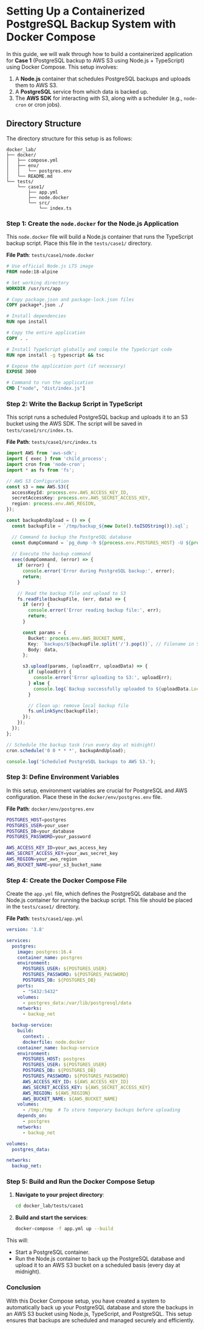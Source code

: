 # Setting Up a Containerized PostgreSQL Backup System with Docker Compose

In this guide, we will walk through how to build a containerized application for **Case 1** (PostgreSQL backup to AWS S3 using Node.js + TypeScript) using Docker Compose. This setup involves:

1. A **Node.js** container that schedules PostgreSQL backups and uploads them to AWS S3.
2. A **PostgreSQL** service from which data is backed up.
3. The **AWS SDK** for interacting with S3, along with a scheduler (e.g., `node-cron` or cron jobs).

## Directory Structure

The directory structure for this setup is as follows:

```
docker_lab/
├── docker/
│   ├── compose.yml
│   ├── env/
│   │   └── postgres.env
│   └── README.md
└── tests/
    └── case1/
        ├── app.yml
        ├── node.docker
        └── src/
            └── index.ts
```

### Step 1: Create the `node.docker` for the Node.js Application

This `node.docker` file will build a Node.js container that runs the TypeScript backup script. Place this file in the `tests/case1/` directory.

**File Path**: `tests/case1/node.docker`

```Dockerfile
# Use official Node.js LTS image
FROM node:18-alpine

# Set working directory
WORKDIR /usr/src/app

# Copy package.json and package-lock.json files
COPY package*.json ./

# Install dependencies
RUN npm install

# Copy the entire application
COPY . .

# Install TypeScript globally and compile the TypeScript code
RUN npm install -g typescript && tsc

# Expose the application port (if necessary)
EXPOSE 3000

# Command to run the application
CMD ["node", "dist/index.js"]
```

### Step 2: Write the Backup Script in TypeScript

This script runs a scheduled PostgreSQL backup and uploads it to an S3 bucket using the AWS SDK. The script will be saved in `tests/case1/src/index.ts`.

**File Path**: `tests/case1/src/index.ts`

```typescript
import AWS from 'aws-sdk';
import { exec } from 'child_process';
import cron from 'node-cron';
import * as fs from 'fs';

// AWS S3 Configuration
const s3 = new AWS.S3({
  accessKeyId: process.env.AWS_ACCESS_KEY_ID,
  secretAccessKey: process.env.AWS_SECRET_ACCESS_KEY,
  region: process.env.AWS_REGION,
});

const backupAndUpload = () => {
  const backupFile = `/tmp/backup_${new Date().toISOString()}.sql`;

  // Command to backup the PostgreSQL database
  const dumpCommand = `pg_dump -h ${process.env.POSTGRES_HOST} -U ${process.env.POSTGRES_USER} ${process.env.POSTGRES_DB} > ${backupFile}`;
  
  // Execute the backup command
  exec(dumpCommand, (error) => {
    if (error) {
      console.error('Error during PostgreSQL backup:', error);
      return;
    }

    // Read the backup file and upload to S3
    fs.readFile(backupFile, (err, data) => {
      if (err) {
        console.error('Error reading backup file:', err);
        return;
      }

      const params = {
        Bucket: process.env.AWS_BUCKET_NAME,
        Key: `backups/${backupFile.split('/').pop()}`, // Filename in S3
        Body: data,
      };

      s3.upload(params, (uploadErr, uploadData) => {
        if (uploadErr) {
          console.error('Error uploading to S3:', uploadErr);
        } else {
          console.log(`Backup successfully uploaded to ${uploadData.Location}`);
        }

        // Clean up: remove local backup file
        fs.unlinkSync(backupFile);
      });
    });
  });
};

// Schedule the backup task (run every day at midnight)
cron.schedule('0 0 * * *', backupAndUpload);

console.log('Scheduled PostgreSQL backups to AWS S3.');
```

### Step 3: Define Environment Variables

In this setup, environment variables are crucial for PostgreSQL and AWS configuration. Place these in the `docker/env/postgres.env` file.

**File Path**: `docker/env/postgres.env`

```bash
POSTGRES_HOST=postgres
POSTGRES_USER=your_user
POSTGRES_DB=your_database
POSTGRES_PASSWORD=your_password

AWS_ACCESS_KEY_ID=your_aws_access_key
AWS_SECRET_ACCESS_KEY=your_aws_secret_key
AWS_REGION=your_aws_region
AWS_BUCKET_NAME=your_s3_bucket_name
```

### Step 4: Create the Docker Compose File

Create the `app.yml` file, which defines the PostgreSQL database and the Node.js container for running the backup script. This file should be placed in the `tests/case1/` directory.

**File Path**: `tests/case1/app.yml`

```yaml
version: '3.8'

services:
  postgres:
    image: postgres:16.4
    container_name: postgres
    environment:
      POSTGRES_USER: ${POSTGRES_USER}
      POSTGRES_PASSWORD: ${POSTGRES_PASSWORD}
      POSTGRES_DB: ${POSTGRES_DB}
    ports:
      - "5432:5432"
    volumes:
      - postgres_data:/var/lib/postgresql/data
    networks:
      - backup_net

  backup-service:
    build:
      context: .
      dockerfile: node.docker
    container_name: backup-service
    environment:
      POSTGRES_HOST: postgres
      POSTGRES_USER: ${POSTGRES_USER}
      POSTGRES_DB: ${POSTGRES_DB}
      POSTGRES_PASSWORD: ${POSTGRES_PASSWORD}
      AWS_ACCESS_KEY_ID: ${AWS_ACCESS_KEY_ID}
      AWS_SECRET_ACCESS_KEY: ${AWS_SECRET_ACCESS_KEY}
      AWS_REGION: ${AWS_REGION}
      AWS_BUCKET_NAME: ${AWS_BUCKET_NAME}
    volumes:
      - /tmp:/tmp  # To store temporary backups before uploading
    depends_on:
      - postgres
    networks:
      - backup_net

volumes:
  postgres_data:

networks:
  backup_net:
```

### Step 5: Build and Run the Docker Compose Setup

1. **Navigate to your project directory**:
   ```bash
   cd docker_lab/tests/case1
   ```

2. **Build and start the services**:
   ```bash
   docker-compose -f app.yml up --build
   ```

This will:
- Start a PostgreSQL container.
- Run the Node.js container to back up the PostgreSQL database and upload it to an AWS S3 bucket on a scheduled basis (every day at midnight).

### Conclusion

With this Docker Compose setup, you have created a system to automatically back up your PostgreSQL database and store the backups in an AWS S3 bucket using Node.js, TypeScript, and PostgreSQL. This setup ensures that backups are scheduled and managed securely and efficiently.

